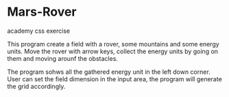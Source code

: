 # Mars-Rover
academy css exercise

This program create a field with a rover, some mountains and some energy units.
Move the rover with arrow keys, collect the energy units by going on them and moving arounf the obstacles.

The program sohws all the gathered energy unit in the left down corner.
User can set the field dimension in the input area, the program will generate the grid accordingly.
